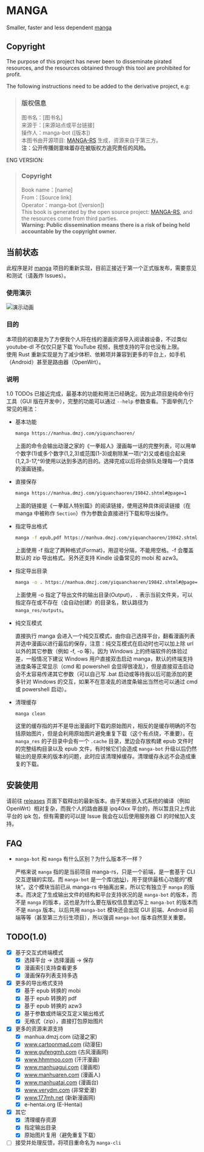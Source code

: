 # MANGA

Smaller, faster and less dependent [manga](https://github.com/Hentioe/manga)

## Copyright

The purpose of this project has never been to disseminate pirated resources, and the resources obtained through this tool are prohibited for profit.

The following instructions need to be added to the derivative project, e.g:

> ### 版权信息
>
> 图书名：[图书名]  
> 来源于：[来源站点或平台链接]  
> 操作人：manga-bot ([版本])  
> 本图书由开源项目: [MANGA-RS](https://github.com/Hentioe/manga-rs) 生成，资源来自于第三方。  
> **注：公开传播则意味着存在被版权方追究责任的风险。**

ENG VERSION:

> ### Copyright
>
> Book name：[name]  
> From：[Source link]  
> Operator：manga-bot ([version])  
> This book is generated by the open source project: [MANGA-RS](https://github.com/Hentioe/manga-rs), and the resources come from third parties.  
> **Warning: Public dissemination means there is a risk of being held accountable by the copyright owner.**

## 当前状态

此程序是对 [manga](https://github.com/Hentioe/manga) 项目的重新实现，目前正接近于第一个正式版发布，需要意见和测试（请轰炸 Issues）。

### 使用演示

![演示动画](https://raw.githubusercontent.com/Hentioe/manga-rs/master/demo/usage.gif)

### 目的

本项目的初衷是为了方便我个人将在线的漫画资源导入阅读器设备，不过类似 youtube-dl 不仅仅只是下载 YouTube 视频，我想支持的平台也没有上限。  
使用 Rust 重新实现是为了减少体积、依赖项并兼容到更多的平台上，如手机（Android）甚至是路由器（OpenWrt）。

### 说明

1.0 TODOs 已接近完成，最基本的功能和用法已经确定。因为此项目是纯命令行工具（GUI 版在开发中），完整的功能可以通过 `--help` 参数查看。下面举例几个常见的用法：

- 基本功能

  ```bash
  manga https://manhua.dmzj.com/yiquanchaoren/
  ```

  上面的命令会输出动漫之家的《一拳超人》漫画每一话的完整列表，可以用单个数字(1)或多个数字(1,2,3)或范围(1-3)或剔除某一项(^2)又或者组合起来(1,2,3-17,^9)使用以达到多选的目的。选择完成以后将会排队处理每一个具体的漫画链接。

- 直接保存

  ```bash
  manga https://manhua.dmzj.com/yiquanchaoren/19842.shtml#@page=1
  ```

  上面的链接是《一拳超人特别篇》的阅读链接，使用这种具体阅读链接（在 manga 中被称作 `Section`）作为参数会直接进行下载和导出操作。

- 指定导出格式

  ```bash
  manga -f epub,pdf https://manhua.dmzj.com/yiquanchaoren/19842.shtml#@page=1
  ```

  上面使用 -f 指定了两种格式(Format)，用逗号分隔，不能用空格。-f 会覆盖默认的 zip 导出格式。另外还支持 Kindle 设备常见的 mobi 和 azw3。

- 指定导出目录

  ```bash
  manga -o . https://manhua.dmzj.com/yiquanchaoren/19842.shtml#@page=1
  ```

  上面使用 -o 指定了导出文件的输出目录(Output)，`.` 表示当前文件夹，可以指定存在或不存在（会自动创建）的目录名，默认路径为 `manga_res/outputs`。

- 纯交互模式

  直接执行 manga 会进入一个纯交互模式，由你自己选择平台，翻看漫画列表并选中漫画以进行最后的保存，注意：纯交互模式在启动时也可以加上除 url 以外的其它参数（例如 -f, -o 等）。因为 Windows 上的终端软件的体验过差，一般情况下建议 Windows 用户直接双击启动 manga，默认的终端支持进度条等正常显示（cmd 和 powershell 会显得很凌乱），但是直接双击启动会不太容易传递其它参数（可以自己写 .bat 启动或等待我以后可能添加的更多针对 Windows 的交互，如果不在意凌乱的进度条输出当然也可以通过 cmd 或 powershell 启动）。

- 清理缓存

  ```bash
  manga clean
  ```

  这里的缓存指的并不是导出漫画时下载的原始图片，相反的是缓存明确的不包括原始图片，但是会利用原始图片避免重复下载（这个有点绕，不重要）。在 `manga_res` 的子目录中会有一个 `.cache` 目录，里边会存放构建 epub 文件时的完整结构目录以及 epub 文件，有时候它们会造成 `manga-bot` 升级以后仍然输出的是原来的版本的问题，此时应该清理掉缓存。清理缓存永远不会造成重复的下载。

## 安装使用

请前往 [releases](https://github.com/Hentioe/manga-rs/releases) 页面下载释出的最新版本。由于某些嵌入式系统的编译（例如 OpenWrt）相对复杂，而我个人的路由器是 ipq40xx 平台的，所以暂且只上传此平台的 ipk 包，但有需要的可以提 Issue 我会在以后使用服务器 CI 的时候加入支持。

## FAQ

- `manga-bot` 和 `manga` 有什么区别？为什么版本不一样？

  严格来说 `manga` 指的是当前项目 manga-rs，只是一个前端，是一套基于 CLI 交互逻辑的实现。而 `manga-bot` 是一个库([地址](https://github.com/manga-project/manga-bot))，用于提供最核心功能的“模块”。这个模块当前已从 manga-rs 中抽离出来，所以它有独立于 `manga` 的版本。而决定了生成输出文件的结构和平台支持状况的是 `manga-bot` 的版本，而不是 `manga` 的版本，这也是为什么要在版权信息里边写上 `manga-bot` 的版本而不是 `manga` 版本。以后共用 `manga-bot` 模块还会出现 GUI 前端、Android 前端等等（甚至第三方衍生项目），所以强调 `manga-bot` 版本自然至关重要。

## TODO(1.0)

- [x] 基于交互式终端模式
  - [x] 选择平台 -> 选择漫画 -> 保存
  - [x] 漫画索引支持查看更多
  - [x] 漫画保存列表支持多选
- [x] 更多的导出格式支持
  - [x] 基于 epub 转换的 mobi
  - [x] 基于 epub 转换的 pdf
  - [x] 基于 epub 转换的 azw3
  - [x] 基于参数或终端交互定义输出格式
  - [x] 无格式（zip），直接打包原始图片
- [x] 更多的资源来源支持
  - [x] manhua.dmzj.com (动漫之家)
  - [x] www.cartoonmad.com (动漫狂)
  - [x] www.gufengmh.com (古风漫画网)
  - [x] www.hhmmoo.com (汗汗漫画)
  - [x] www.manhuagui.com (漫画柜)
  - [x] www.manhuaren.com (漫画人)
  - [x] www.manhuatai.com (漫画台)
  - [x] www.verydm.com (非常爱漫)
  - [x] www.177mh.net (新新漫画网)
  - [x] e-hentai.org (E-Hentai)
- [x] 其它
  - [x] 清理缓存资源
  - [x] 指定输出目录
  - [x] 原始图片复用（避免重复下载）
- [ ] 接受并处理反馈，将项目重命名为 `manga-cli`
